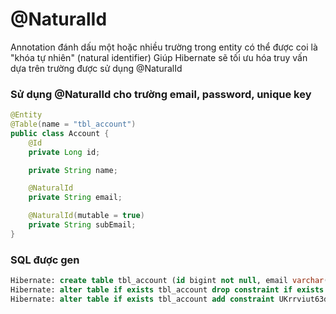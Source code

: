 # @NaturalId
Annotation đánh dấu một hoặc nhiều trường trong entity có thể được coi là "khóa tự nhiên" (natural identifier)
Giúp Hibernate sẽ tối ưu hóa truy vấn dựa trên trường được sử dụng @NaturalId

### Sử dụng @NaturalId cho trường email, password, unique key
```java
@Entity
@Table(name = "tbl_account")
public class Account {
    @Id
    private Long id;

    private String name;

    @NaturalId
    private String email;

    @NaturalId(mutable = true)
    private String subEmail;
}
```

### SQL được gen
```sql
Hibernate: create table tbl_account (id bigint not null, email varchar(255), name varchar(255), sub_email varchar(255), primary key (id))
Hibernate: alter table if exists tbl_account drop constraint if exists UKrrviut63dn7j0liyr0xthrt0i
Hibernate: alter table if exists tbl_account add constraint UKrrviut63dn7j0liyr0xthrt0i unique (email, sub_email)
```